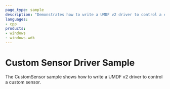 ```yaml
---
page_type: sample
description: "Demonstrates how to write a UMDF v2 driver to control a custom sensor."
languages:
- cpp
products:
- windows
- windows-wdk
---
```


# Custom Sensor Driver Sample

The CustomSensor sample shows how to write a UMDF v2 driver to control a custom sensor.
